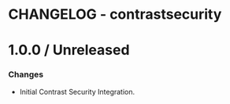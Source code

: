 # CHANGELOG - contrastsecurity

1.0.0 / Unreleased
==================
### Changes

* Initial Contrast Security Integration.
